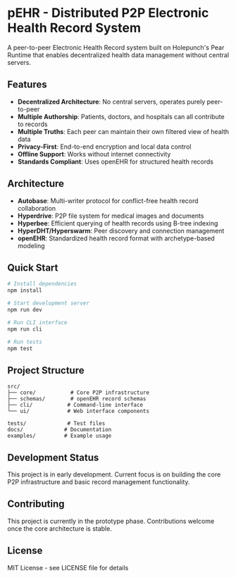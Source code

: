 # pEHR - Distributed P2P Electronic Health Record System

A peer-to-peer Electronic Health Record system built on Holepunch's Pear Runtime that enables decentralized health data management without central servers.

## Features

- **Decentralized Architecture**: No central servers, operates purely peer-to-peer
- **Multiple Authorship**: Patients, doctors, and hospitals can all contribute to records
- **Multiple Truths**: Each peer can maintain their own filtered view of health data
- **Privacy-First**: End-to-end encryption and local data control
- **Offline Support**: Works without internet connectivity
- **Standards Compliant**: Uses openEHR for structured health records

## Architecture

- **Autobase**: Multi-writer protocol for conflict-free health record collaboration
- **Hyperdrive**: P2P file system for medical images and documents
- **Hyperbee**: Efficient querying of health records using B-tree indexing
- **HyperDHT/Hyperswarm**: Peer discovery and connection management
- **openEHR**: Standardized health record format with archetype-based modeling

## Quick Start

```bash
# Install dependencies
npm install

# Start development server
npm run dev

# Run CLI interface
npm run cli

# Run tests
npm test
```

## Project Structure

```
src/
├── core/           # Core P2P infrastructure
├── schemas/        # openEHR record schemas
├── cli/           # Command-line interface
└── ui/            # Web interface components

tests/             # Test files
docs/             # Documentation
examples/         # Example usage
```

## Development Status

This project is in early development. Current focus is on building the core P2P infrastructure and basic record management functionality.

## Contributing

This project is currently in the prototype phase. Contributions welcome once the core architecture is stable.

## License

MIT License - see LICENSE file for details
